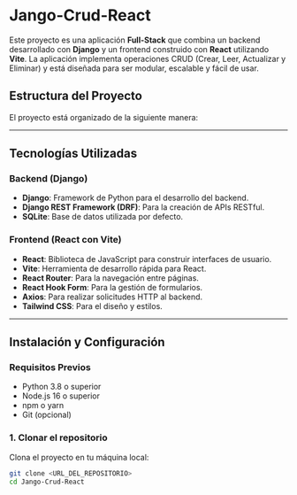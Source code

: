 # Jango-Crud-React

Este proyecto es una aplicación **Full-Stack** que combina un backend desarrollado con **Django** y un frontend construido con **React** utilizando **Vite**. La aplicación implementa operaciones CRUD (Crear, Leer, Actualizar y Eliminar) y está diseñada para ser modular, escalable y fácil de usar.

## Estructura del Proyecto

El proyecto está organizado de la siguiente manera:

---

## Tecnologías Utilizadas

### Backend (Django)
- **Django**: Framework de Python para el desarrollo del backend.
- **Django REST Framework (DRF)**: Para la creación de APIs RESTful.
- **SQLite**: Base de datos utilizada por defecto.

### Frontend (React con Vite)
- **React**: Biblioteca de JavaScript para construir interfaces de usuario.
- **Vite**: Herramienta de desarrollo rápida para React.
- **React Router**: Para la navegación entre páginas.
- **React Hook Form**: Para la gestión de formularios.
- **Axios**: Para realizar solicitudes HTTP al backend.
- **Tailwind CSS**: Para el diseño y estilos.

---

## Instalación y Configuración

### Requisitos Previos
- Python 3.8 o superior
- Node.js 16 o superior
- npm o yarn
- Git (opcional)

### 1. Clonar el repositorio
Clona el proyecto en tu máquina local:

```bash
git clone <URL_DEL_REPOSITORIO>
cd Jango-Crud-React

